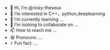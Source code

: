 - 👋 Hi, I’m @ricky-theseus
- 👀 I’m interested in C++，python,deeplearning
- 🌱 I’m currently learning ...
- 💞️ I’m looking to collaborate on ...
- 📫 How to reach me ...
- 😄 Pronouns: ...
- ⚡ Fun fact: ...

<!---
ricky-theseus/ricky-theseus is a ✨ special ✨ repository because its `README.md` (this file) appears on your GitHub profile.
You can click the Preview link to take a look at your changes.
--->
